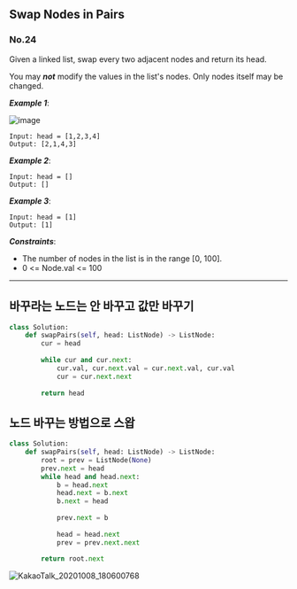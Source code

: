 ## Swap Nodes in Pairs
### No.24
Given a linked list, swap every two adjacent nodes and return its head.

You may ***not*** modify the values in the list's nodes. Only nodes itself may be changed.

***Example 1***:

![image](https://assets.leetcode.com/uploads/2020/10/03/swap_ex1.jpg)

```
Input: head = [1,2,3,4]
Output: [2,1,4,3]
```

***Example 2***:

```
Input: head = []
Output: []
```

***Example 3***:

```
Input: head = [1]
Output: [1]
```

***Constraints***:
- The number of nodes in the list is in the range [0, 100].
- 0 <= Node.val <= 100

--- 

## 바꾸라는 노드는 안 바꾸고 값만 바꾸기

``` python
class Solution:
    def swapPairs(self, head: ListNode) -> ListNode:
        cur = head
        
        while cur and cur.next:
            cur.val, cur.next.val = cur.next.val, cur.val
            cur = cur.next.next
        
        return head
```

## 노드 바꾸는 방법으로 스왑

``` python
class Solution:
    def swapPairs(self, head: ListNode) -> ListNode:
        root = prev = ListNode(None)
        prev.next = head
        while head and head.next:
            b = head.next
            head.next = b.next
            b.next = head
            
            prev.next = b
            
            head = head.next
            prev = prev.next.next
        
        return root.next
```

![KakaoTalk_20201008_180600768](https://user-images.githubusercontent.com/42995061/95439468-a26f2400-0992-11eb-8db2-1307726e9213.jpg)